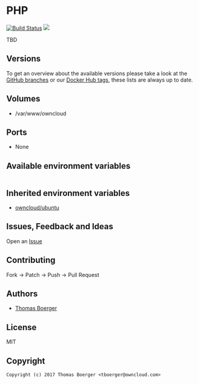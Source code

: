 # PHP

[![Build Status](https://drone.owncloud.com/api/badges/owncloud-ci/php/status.svg)](https://drone.owncloud.com/owncloud-ci/php)
[![](https://images.microbadger.com/badges/image/owncloudci/php.svg)](https://microbadger.com/images/owncloudci/php "Get your own image badge on microbadger.com")

TBD


## Versions

To get an overview about the available versions please take a look at the [GitHub branches](https://github.com/owncloud-ci/php/branches/all) or our [Docker Hub tags](https://hub.docker.com/r/owncloudci/php/tags/), these lists are always up to date.


## Volumes

* /var/www/owncloud


## Ports

* None


## Available environment variables

```bash

```


## Inherited environment variables

* [owncloud/ubuntu](https://github.com/owncloud/ubuntu#available-environment-variables)


## Issues, Feedback and Ideas

Open an [Issue](https://github.com/owncloud-ci/php/issues)


## Contributing

Fork -> Patch -> Push -> Pull Request


## Authors

* [Thomas Boerger](https://github.com/tboerger)


## License

MIT


## Copyright

```
Copyright (c) 2017 Thomas Boerger <tboerger@owncloud.com>
```
